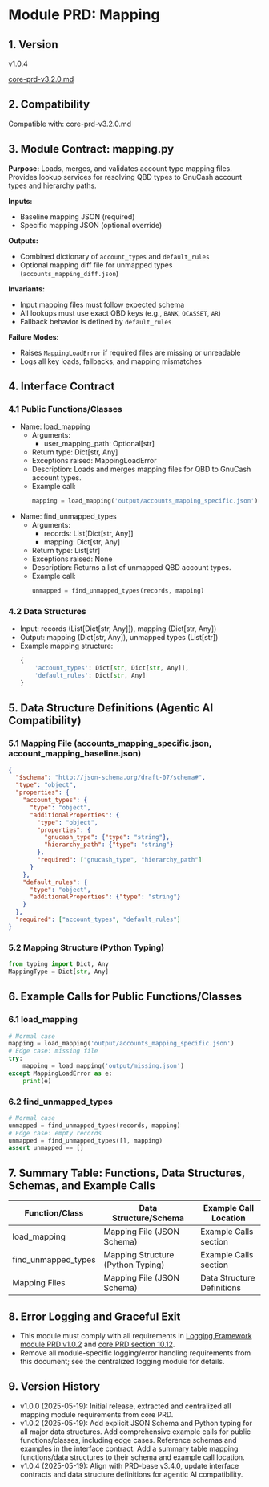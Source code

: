 # Module PRD: Mapping

## 1. Version
v1.0.4

[core-prd-v3.2.0.md](../core-prd-v3.2.0.md)

## 2. Compatibility
Compatible with: core-prd-v3.2.0.md

## 3. Module Contract: mapping.py

**Purpose:**
Loads, merges, and validates account type mapping files. Provides lookup services for resolving QBD types to GnuCash account types and hierarchy paths.

**Inputs:**
- Baseline mapping JSON (required)
- Specific mapping JSON (optional override)

**Outputs:**
- Combined dictionary of `account_types` and `default_rules`
- Optional mapping diff file for unmapped types (`accounts_mapping_diff.json`)

**Invariants:**
- Input mapping files must follow expected schema
- All lookups must use exact QBD keys (e.g., `BANK`, `OCASSET`, `AR`)
- Fallback behavior is defined by `default_rules`

**Failure Modes:**
- Raises `MappingLoadError` if required files are missing or unreadable
- Logs all key loads, fallbacks, and mapping mismatches

## 4. Interface Contract
### 4.1 Public Functions/Classes
- Name: load_mapping
  - Arguments:
      - user_mapping_path: Optional[str]
  - Return type: Dict[str, Any]
  - Exceptions raised: MappingLoadError
  - Description: Loads and merges mapping files for QBD to GnuCash account types.
  - Example call:
    ```python
    mapping = load_mapping('output/accounts_mapping_specific.json')
    ```
- Name: find_unmapped_types
  - Arguments:
      - records: List[Dict[str, Any]]
      - mapping: Dict[str, Any]
  - Return type: List[str]
  - Exceptions raised: None
  - Description: Returns a list of unmapped QBD account types.
  - Example call:
    ```python
    unmapped = find_unmapped_types(records, mapping)
    ```

### 4.2 Data Structures
- Input: records (List[Dict[str, Any]]), mapping (Dict[str, Any])
- Output: mapping (Dict[str, Any]), unmapped types (List[str])
- Example mapping structure:
  ```python
  {
      'account_types': Dict[str, Dict[str, Any]],
      'default_rules': Dict[str, Any]
  }
  ```

## 5. Data Structure Definitions (Agentic AI Compatibility)

### 5.1 Mapping File (accounts_mapping_specific.json, account_mapping_baseline.json)
```json
{
  "$schema": "http://json-schema.org/draft-07/schema#",
  "type": "object",
  "properties": {
    "account_types": {
      "type": "object",
      "additionalProperties": {
        "type": "object",
        "properties": {
          "gnucash_type": {"type": "string"},
          "hierarchy_path": {"type": "string"}
        },
        "required": ["gnucash_type", "hierarchy_path"]
      }
    },
    "default_rules": {
      "type": "object",
      "additionalProperties": {"type": "string"}
    }
  },
  "required": ["account_types", "default_rules"]
}
```

### 5.2 Mapping Structure (Python Typing)
```python
from typing import Dict, Any
MappingType = Dict[str, Any]
```

## 6. Example Calls for Public Functions/Classes

### 6.1 load_mapping
```python
# Normal case
mapping = load_mapping('output/accounts_mapping_specific.json')
# Edge case: missing file
try:
    mapping = load_mapping('output/missing.json')
except MappingLoadError as e:
    print(e)
```

### 6.2 find_unmapped_types
```python
# Normal case
unmapped = find_unmapped_types(records, mapping)
# Edge case: empty records
unmapped = find_unmapped_types([], mapping)
assert unmapped == []
```

## 7. Summary Table: Functions, Data Structures, Schemas, and Example Calls

| Function/Class       | Data Structure/Schema                | Example Call Location         |
|---------------------|---------------------------------------|-------------------------------|
| load_mapping        | Mapping File (JSON Schema)            | Example Calls section         |
| find_unmapped_types | Mapping Structure (Python Typing)     | Example Calls section         |
| Mapping Files       | Mapping File (JSON Schema)            | Data Structure Definitions    |

## 8. Error Logging and Graceful Exit
- This module must comply with all requirements in [Logging Framework module PRD v1.0.2](../logging/module-prd-logging-v1.0.2.md) and [core PRD section 10.12](../core-prd-v3.4.0.md#1012-logging-and-error-handling).
- Remove all module-specific logging/error handling requirements from this document; see the centralized logging module for details.

## 9. Version History

- v1.0.0 (2025-05-19): Initial release, extracted and centralized all mapping module requirements from core PRD.
- v1.0.2 (2025-05-19): Add explicit JSON Schema and Python typing for all major data structures. Add comprehensive example calls for public functions/classes, including edge cases. Reference schemas and examples in the interface contract. Add a summary table mapping functions/data structures to their schema and example call location.
- v1.0.4 (2025-05-19): Align with PRD-base v3.4.0, update interface contracts and data structure definitions for agentic AI compatibility.
